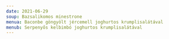```yaml
---
date: 2021-06-29
soup: Bazsalikomos minestrone
menua: Baconbe göngyölt jércemell joghurtos krumplisalátával
menub: Serpenyős kelbimbó joghurtos krumplisalátával
---
```

